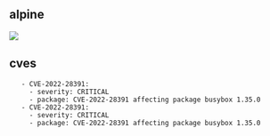 ## alpine
![](https://img.shields.io/static/v1?label=tag&message=3.12.11&color=blue)
## cves
```
   - CVE-2022-28391:
     - severity: CRITICAL
     - package: CVE-2022-28391 affecting package busybox 1.35.0
   - CVE-2022-28391:
     - severity: CRITICAL
     - package: CVE-2022-28391 affecting package busybox 1.35.0
```
